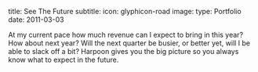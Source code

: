 title: See The Future
subtitle:
icon: glyphicon-road
image: 
type: Portfolio
date: 2011-03-03

At my current pace how much revenue can I expect to bring in this year? How about next year? Will the next quarter be busier, or better yet, will I be able to slack off a bit? Harpoon gives you the big picture so you always know what to expect in the future.
